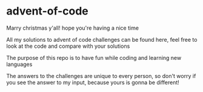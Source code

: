# advent-of-code
Marry christmas y'all! hope you're having a nice time

All my solutions to advent of code challenges can be found here, feel free to look at the code and compare with your solutions

The purpose of this repo is to have fun while coding and learning new languages

The answers to the challenges are unique to every person, so don't worry if you see the answer to my input, because yours is gonna be different!
